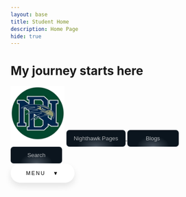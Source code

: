 ```yaml
---
layout: base
title: Student Home 
description: Home Page
hide: true
---
```


# **My journey starts here**

<img src="images/notebooks/3810370_8caf5a9703664533b3b1cf2b4e040537_processed.jpg" alt="Image" width="25%">

<style>
.custom-button {
  min-width: 120px;

  position: relative;
  cursor: pointer;

  padding: 12px 17px;
  border: 0;
  border-radius: 7px;

  box-shadow: inset 0 0 0 1px rgba(255, 255, 255, 0.1);
  background: radial-gradient(
    ellipse at bottom,
    rgba(71, 81, 92, 1) 0%,
    rgba(11, 21, 30, 1) 45%
  );

  color: rgba(255, 255, 255, 0.66);

  transition: all 1s cubic-bezier(0.15, 0.83, 0.66, 1);
}
.custom-button::before {
  content: "";
  width: 70%;
  height: 1px;

  position: absolute;
  bottom: 0;
  left: 15%;

  background: rgb(255, 255, 255);
  background: linear-gradient(
    90deg,
    rgba(255, 255, 255, 0) 0%,
    rgba(255, 255, 255, 1) 50%,
    rgba(255, 255, 255, 0) 100%
  );
  opacity: 0.2;

  transition: all 1s cubic-bezier(0.15, 0.83, 0.66, 1);
}
.custom-button:hover {
  color: rgba(255, 255, 255, 1);
  transform: scale(1.1) translateY(-3px);
}
.custom-button:hover::before {
  opacity: 1;
}
</style>
<!-- coding for 3 buttons -->
<a href="https://nighthawkcoders.github.io/portfolio_2025/">
  <button class="custom-button">Nighthawk Pages</button>
</a>
<a href="http://127.0.0.1:4100/dakshaggCSP_2025/blogs/">
  <button class="custom-button">Blogs</button>
</a>
<a href="http://127.0.0.1:4100/dakshaggCSP_2025/search/">
  <button class="custom-button">Search</button>
</a>
<!-- styling for menu -->





<style>
   .paste-button {
    position: relative;
    display: block;
    font-family: 'Segoe UI', Tahoma, Geneva, Verdana, sans-serif;
}

.paste-button .button {
    padding: 1.3em 3em;
    font-size: 12px;
    text-transform: uppercase;
    letter-spacing: 2.5px;
    font-weight: 500;
    color: #000;
    background-color: #fff;
    border: none;
    border-radius: 45px;
    box-shadow: 0px 8px 15px rgba(0, 0, 0, 0.1);
    transition: all 0.3s ease 0s;
    cursor: pointer;
    outline: none;
    display: flex;
    align-items: center;
    justify-content: center;
}

.paste-button .button:hover {
    background-color: #23c483;
    box-shadow: 0px 15px 20px rgba(46, 229, 157, 0.4);
    color: #fff;
    transform: translateY(-7px);
}

.paste-button .button:active {
    transform: translateY(-1px);
}

.dropdown-content, .submenu-content {
    display: none;
    font-size: 13px;
    position: absolute;
    z-index: 1;
    min-width: 200px;
    background-color: #212121;
    border: 2px solid #88bc4c;
    border-radius: 0px 15px 15px 15px;
    box-shadow: 0px 8px 16px 0px rgba(0,0,0,0.2);
}

.dropdown-content a, .submenu-content a {
    color: #88bc4c;
    padding: 8px 10px;
    text-decoration: none;
    display: block;
    transition: 0.1s;
}

.dropdown-content a:hover, .submenu-content a:hover {
    background-color: #88bc4c;
    color: #212121;
}

.dropdown-content a:focus, .submenu-content a:focus {
    background-color: #212121;
    color: #88bc4c;
}

.dropdown-content #top:hover {
    border-radius: 0px 13px 0px 0px;
}

.dropdown-content #bottom:hover {
    border-radius: 0px 0px 13px 13px;
}

.paste-button:hover .button {
    border-radius: 15px 15px 0px 0px;
}

.paste-button:hover .dropdown-content {
    display: block;
}

.submenu {
    position: relative;
}

.submenu-content {
    top: 0;
    left: 100%;
    border-radius: 0 15px 15px 15px;
}

.submenu-content a:first-child:hover {
    border-radius: 0px 13px 0px 0px;
}

.submenu-content a:last-child:hover {
    border-radius: 0px 0px 13px 13px;
}

.submenu:hover .submenu-content {
    display: block;
}

</style>
<!-- code for menu -->
<div class="paste-button">
  <button class="button">Menu &nbsp; ▼</button>
  <div class="dropdown-content">
    <a id="top" href="https://dakshag001.github.io/dakshaggCSP_2025/2024/09/05/Hacks-1_IPYNB_2_.html">Hack #1</a>
    <div class="submenu">
        <a id="middle" href="https://dakshag001.github.io/dakshaggCSP_2025/2024/08/21/sprint1_plan_IPYNB_2_.html">Sprint 1 Main Objectives &nbsp; ▶</a>
        <div class="submenu-content">
            <a href="https://www.youtube.com/watch?v=oHg5SJYRHA0">Attempts</a>
            <a href="https://www.youtube.com/watch?v=oHg5SJYRHA0">Finalized Project stuff</a>
        </div>
    </div>
    <a id="bottom" href="http://127.0.0.1:4100/dakshaggCSP_2025/about/">About Pages</a>
  </div>
</div>
<!-- end of menu code -->


